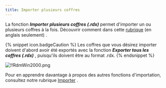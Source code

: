 ```yaml
---
title: Importer plusieurs coffres
---
```

La fonction ***Importer plusieurs coffres (.rdx)*** permet d'importer un ou plusieurs coffres à la fois. Découvrir comment dans cette [rubrique](/kb/remote-desktop-manager/how-to-articles/export-import-vaults/) (en anglais seulement) .  

{% snippet icon.badgeCaution %} 
Les coffres que vous désirez importer doivent d'abord avoir été exportés avec la fonction ***Exporter tous les coffres (.rdx)*** , puisqu'ils doivent être au format .rdx. 
{% endsnippet %}
 
![!!RdmWin2000.png](https://webdevolutions.azureedge.net/docs/fr/rdm/windows/RdmWin2000.png) 

Pour en apprendre davantage à propos des autres fonctions d'importation, consultez notre rubrique [Importer](/rdm/windows/commands/file/import/) . 

